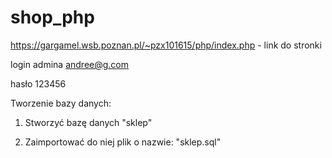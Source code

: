 # shop_php

https://gargamel.wsb.poznan.pl/~pzx101615/php/index.php - link do stronki

login admina andree@g.com

hasło 123456

Tworzenie bazy danych:

1. Stworzyć bazę danych "sklep"

2. Zaimportować do niej plik o nazwie: "sklep.sql"
